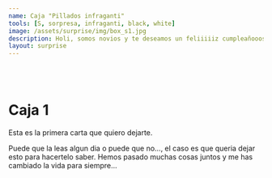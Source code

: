 ```yaml
---
name: Caja "Pillados infraganti"
tools: [S, sorpresa, infraganti, black, white]
image: /assets/surprise/img/box_s1.jpg
description: Holi, somos novios y te deseamos un feliiiiiz cumpleañooos!
layout: surprise
---
```


<br><br>

# Caja 1

Esta es la primera carta que quiero dejarte.

Puede que la leas algun dia o puede que no..., el caso es que queria dejar esto para hacertelo saber. Hemos pasado muchas cosas juntos y me has cambiado la vida para siempre...